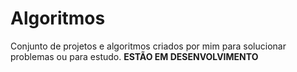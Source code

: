 # Algoritmos
Conjunto de projetos e algoritmos criados por mim para solucionar problemas ou para estudo.
<n><b>ESTÃO EM DESENVOLVIMENTO</b></n>
